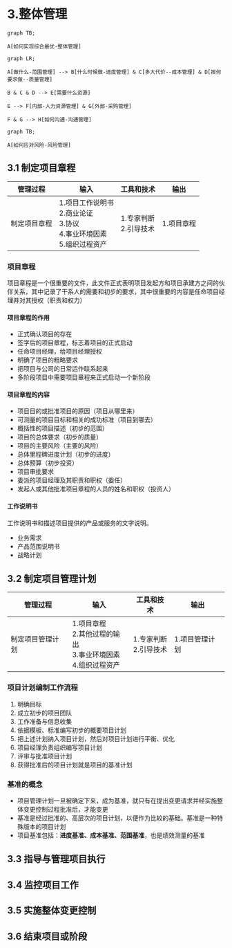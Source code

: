 # 3.整体管理

```mermaid
graph TB;

A[如何实现综合最优-整体管理]
```

```mermaid
graph LR;

A[做什么-范围管理] --> B[什么时候做-进度管理] & C[多大代价--成本管理] & D[按何要求做--质量管理]

B & C & D --> E[需要什么资源]

E --> F[内部-人力资源管理] & G[外部-采购管理]

F & G --> H[如何沟通-沟通管理]

```

```mermaid
graph TB;

A[如何应对风险-风险管理]
```

## 3.1 制定项目章程

|管理过程|输入|工具和技术|输出|
|--|--|--|--|
|制定项目章程|1.项目工作说明书 <br/> 2.商业论证 <br/> 3.协议 <br/>4.事业环境因素 <br/>5.组织过程资产 | 1.专家判断  <br/> 2.引导技术 | 1.项目章程 |

### 项目章程

项目章程是一个很重要的文件，此文件正式表明项目发起方和项目承建方之间的伙伴关系，其中记录了干系人的需要和初步的要求，其中很重要的内容是任命项目经理并对其授权（职责和权力）

#### 项目章程的作用

- 正式确认项目的存在
- 签字后的项目章程，标志着项目的正式启动
- 任命项目经理，给项目经理授权
- 明确了项目的粗略要求
- 把项目与公司的日常运作联系起来
- 多阶段项目中需要项目章程来正式启动一个新阶段

#### 项目章程的内容

- 项目目的或批准项目的原因（项目从哪里来）
- 可测量的项目目标和相关的成功标准（项目到哪去）
- 概括性的项目描述（初步的范围）
- 项目的总体要求（初步的质量）
- 项目的主要风险（主要的风险）
- 总体里程碑进度计划（初步的进度）
- 总体预算（初步投资）
- 项目审批要求
- 委派的项目经理及其职责和职权（委任）
- 发起人或其他批准项目章程的人员的姓名和职权（投资人）

#### 工作说明书

工作说明书和描述项目提供的产品或服务的文字说明。

- 业务需求
- 产品范围说明书
- 战略计划

## 3.2 制定项目管理计划

|管理过程|输入|工具和技术|输出|
|--|--|--|--|
|制定项目管理计划|1.项目章程 <br/> 2.其他过程的输出 <br/>3.事业环境因素 <br/>4.组织过程资产 | 1.专家判断  <br/> 2.引导技术 | 1.项目管理计划 |

### 项目计划编制工作流程

1. 明确目标
2. 成立初步的项目团队
3. 工作准备与信息收集
4. 依据模板、标准编写初步的概要项目计划
5. 把上述计划纳入项目计划，然后对项目计划进行平衡、优化
6. 项目经理负责组织编写项目计划
7. 评审与批准项目计划
8. 获得批准后的项目计划就是项目的基准计划

### 基准的概念

- 项目管理计划一旦被确定下来，成为基准，就只有在提出变更请求并经实施整体变更控制过程批准后，才能变更
- 基准是经过批准的、高层次的项目计划，以便作为比较的基础。基准是一种特殊版本的项目计划
- 项目基准包括：**进度基准、成本基准、范围基准**，也是绩效测量的基准

## 3.3 指导与管理项目执行

## 3.4 监控项目工作

## 3.5 实施整体变更控制

## 3.6 结束项目或阶段
